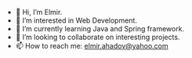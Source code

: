 - 👋 Hi, I’m Elmir.
- 👀 I’m interested in Web Development.
- 🌱 I’m currently learning Java and Spring framework.
- 💞️ I’m looking to collaborate on interesting projects.
- 📫 How to reach me: elmir.ahadov@yahoo.com
